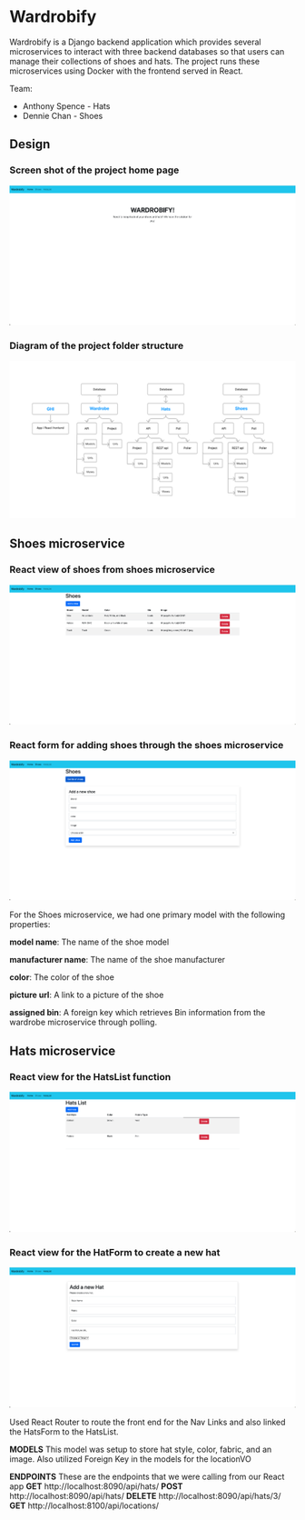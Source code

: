 # Wardrobify

Wardrobify is a Django backend application which provides several microservices to interact with three backend databases so that users can manage their collections of shoes and hats.  The project runs these microservices using Docker with the frontend served in React.

Team:

* Anthony Spence - Hats
* Dennie Chan - Shoes

## Design

### Screen shot of the project home page
![](images/Wardrobify.png)

### Diagram of the project folder structure
![](images/Microservice_diagram.png)

## Shoes microservice

### React view of shoes from shoes microservice
![](images/Shoe-list.png)

### React form for adding shoes through the shoes microservice
![](images/Shoe-form.png)

For the Shoes microservice, we had one primary model with the following properties:

**model name**: The name of the shoe model

**manufacturer name**: The name of the shoe manufacturer

**color**: The color of the shoe

**picture url**: A link to a picture of the shoe

**assigned bin**: A foreign key which retrieves Bin information from the wardrobe microservice through polling.

## Hats microservice

### React view for the HatsList function
![](images/Hat-list.png)

### React view for the HatForm to create a new hat
![](images/Hat-form.png)

Used React Router to route the front end for the Nav Links and also linked the HatsForm to the HatsList.


**MODELS**
This model was setup to store hat style, color, fabric, and an image. Also utilized
Foreign Key in the models for the locationVO


**ENDPOINTS**
These are the endpoints that we were calling from our React app
**GET** http://localhost:8090/api/hats/ 
**POST** http://localhost:8090/api/hats/
**DELETE** http://localhost:8090/api/hats/3/
**GET** http://localhost:8100/api/locations/